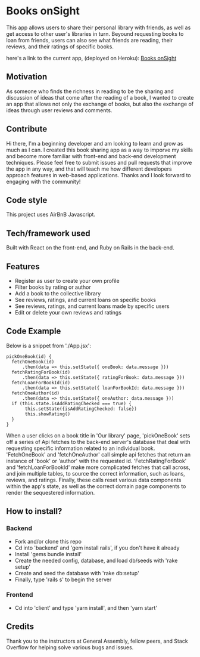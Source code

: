 # Books onSight
This app allows users to share their personal library with friends, as well as get access to other user's libraries in turn. Beyound requesting books to loan from friends, users can also see what friends are reading, their reviews, and their ratings of specific books.

here's a link to the current app, (deployed on Heroku): [Books onSight](http://ugly-plant.surge.sh/)

## Motivation
As someone who finds the richness in reading to be the sharing and discussion of ideas that come after the reading of a book, I wanted to create an app that allows not only the exchange of books, but also the exchange of ideas through user reviews and comments.

## Contribute
Hi there, I'm a beginning developer and am looking to learn and grow as much as I can. I created this book sharing app as a way to imporve my skills and become more familiar with front-end and back-end development techniques. Please feel free to submit issues and pull requests that improve the app in any way, and that will teach me how different developers approach features in web-based applications. Thanks and I look forward to engaging with the community!

## Code style
This project uses AirBnB Javascript.

## Tech/framework used
Built with React on the front-end, and Ruby on Rails in the back-end.

## Features
* Register as user to create your own profile
* Filter books by rating or author
* Add a book to the collective library
* See reviews, ratings, and current loans on specific books
* See reviews, ratings, and current loans made by specific users
* Edit or delete your own reviews and ratings

## Code Example
Below is a snippet from './App.jsx':

```
pickOneBook(id) {
  fetchOneBook(id)
      .then(data => this.setState({ oneBook: data.message }))
  fetchRatingForBook(id) 
      .then(data => this.setState({ ratingForBook: data.message }))
  fetchLoanForBookId(id)
      .then(data => this.setState({ loanForBookId: data.message }))         
  fetchOneAuthor(id)
      .then(data => this.setState({ oneAuthor: data.message }))
  if (this.state.isAddRatingChecked === true) {
       this.setState({isAddRatingChecked: false})
       this.showRating()
  } 
} 
```

When a user clicks on a book title in 'Our library' page, 'pickOneBook' sets off a series of Api fetches to the back-end server's database that deal with requesting specific information related to an individual book. 'FetchOneBook' and 'fetchOneAuthor' call simple api fetches that return an instance of 'book' or 'author' with the requested id. 'FetchRatingForBook' and 'fetchLoanForBookId' make more complicated fetches that call across, and join multiple tables, to source the correct information, such as loans, reviews, and ratings. Finally, these calls reset various data components within the app's state, as well as the correct domain page components to render the sequestered information.

## How to install?
### Backend
* Fork and/or clone this repo
* Cd into 'backend' and 'gem install rails', if you don't have it already
* Install 'gems bundle install'
* Create the needed config, database, and load db/seeds with 'rake setup'
* Create and seed the database with 'rake db:setup'
* Finally, type 'rails s' to begin the server

### Frontend
* Cd into 'client' and type 'yarn install', and then 'yarn start'

## Credits

Thank you to the instructors at General Assembly, fellow peers, and Stack Overflow for helping solve various bugs and issues.
